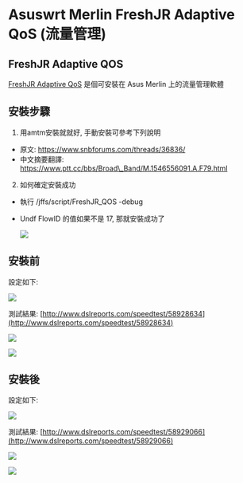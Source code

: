 # Asuswrt Merlin FreshJR Adaptive QoS (流量管理)


## FreshJR Adaptive QOS

[FreshJR Adaptive QoS](https://www.snbforums.com/threads/36836/) 是個可安裝在 Asus Merlin 上的流量管理軟體  

## 安裝步驟

1.  用amtm安裝就就好, 手動安裝可參考下列說明

*   原文: https://www.snbforums.com/threads/36836/    
*   中文摘要翻譯: https://www.ptt.cc/bbs/Broad\_Band/M.1546556091.A.F79.html

2.  如何確定安裝成功

*   執行 /jffs/script/FreshJR\_QOS -debug
*   Undf FlowID 的值如果不是 17, 那就安裝成功了

    ![](https://lh6.googleusercontent.com/ibI-QbLJ52fwRWYBXmGHPL5EuBVoKpns1J3uUKjivg7gOTKQ7eKVe1XMZDQXwyllEU1YxJOviE2-csdtTPmOiklbH90v0lYyjf0hihnJOQKqB-MjTClrnhXDxwaZqhhOhtukS4TU)

## 安裝前

設定如下:

![](https://lh3.googleusercontent.com/g9aEE2fl51VQfsO-C1YXsvnPkZ1T0-B38GPKalOUcu5RL3YAHYWEQXwY_bYi4GqbKd_uZ6zqocXJgzJvkupxAbVVrRROnYqwTbZ_yy5C6uLIG_CfziZhjgW0gEq_7O-dAjzgst58)

測試結果: [http://www.dslreports.com/speedtest/58928634](http://www.dslreports.com/speedtest/58928634)

![](https://lh4.googleusercontent.com/m14mmr9qwROPEBe_RJAf1gBMyausmq96d08CydwNlMX-2uqvdP2SZqup6VJ6Q86-25OuDZW_F_99MEwdh5v8oeoCsjFzjP4gKeiU952R8vi2BcoPa-s1-4xjRs8QE1j5Ar7uZKO3)

![](https://lh4.googleusercontent.com/mXSaoJFq-MplL-jpI-5LMvRL5pbou8DrKB-tyGbiZoBsdvHio7nn232KkvHNgGnaP6xzoADNh0Rs7NmB7_fralxlCMqXv_74RgmFRRHOAEf0pzltI5QStcRcXQEdqMKcb6vSqdAR)

## 安裝後

設定如下:

![](https://lh6.googleusercontent.com/JzVOntFRrvYV_pDjEwK0o9heBpkq0v9f1GVj77gHRAV9UJSh93BnmgJzmNeU2EJXVEp7o6psN_x_dbbPmYj8_sQ-efjkYbqyVX6s2IPTVcnwjzrf843_yPy6aiyxIdcFMugsLxgX)

測試結果: [http://www.dslreports.com/speedtest/58929066](http://www.dslreports.com/speedtest/58929066)

![](https://lh4.googleusercontent.com/Lc-HgFZn1ZjJiv4GvKx13bXYUPiF8Hjob_z_B877dYCq7zzt6Ya9SgW0BoSqjssVL7zkmYfeg6HMRQxStEeg72cSGA6qJQ00T6RveMfnWUONdWi4O0pz5ZirHF3S0VpDlOXJDQHE)

![](https://lh6.googleusercontent.com/tsFaJ8TJI73thMnKyjfCDoJ2WjdrBvGkA1_TKRNFRYUf7uiXbwyOC2KsZinct84Ev4FrsvRIGO6qLYDF1ZeKuhQbHjO8aBP7UtLxagkx8MGzVJx-8U_wkRD-vfC77Iw79WyRDhfx)
